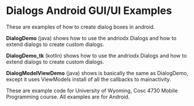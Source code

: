 Dialogs Android GUI/UI Examples
===========
These are examples of how to create dialog boxes in android.

<b>DialogDemo</b> (java) shows how to use the andriodx Dialogs and how to extend dialogs to create custom dialogs.

<b>DialogDemo_tk</b> (kotlin) shows how to use the andriodx Dialogs and how to extend dialogs to create custom dialogs.

<b>DialogModelViewDemo</b> (java) shows is basically the same as DialogDemo, except it uses ViewModels install of all the callbacks to mainactivity.

These are example code for University of Wyoming, Cosc 4730 Mobile Programming course.
All examples are for Android.
